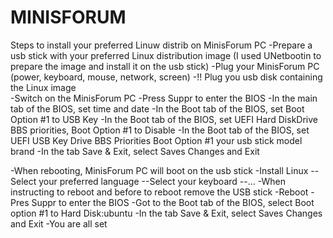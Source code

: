 # MINISFORUM
Steps to install your preferred Linuw distrib on MinisForum PC
-Prepare a usb stick with your preferred Linux distribution image (I used UNetbootin to prepare the image and install it on the usb stick)
-Plug your MinisForum PC (power, keyboard, mouse, network, screen)
-!! Plug you usb disk containing the Linux image    
-Switch on the MinisForum PC
-Press Suppr to enter the BIOS
-In the main tab of the BIOS, set time and date
-In the Boot tab of the BIOS, set Boot Option #1 to USB Key
-In the Boot tab of the BIOS, set UEFI Hard DiskDrive BBS priorities, Boot Option #1 to Disable
-In the Boot tab of the BIOS, set UEFI USB Key Drive BBS Priorities Boot Option #1 your usb stick model brand 
-In the tab Save & Exit, select Saves Changes and Exit

-When rebooting, MinisForum PC will boot on the usb stick
-Install Linux
--Select your preferred language
--Select your keyboard
--...
-When instructing to reboot and before to reboot remove the USB stick
-Reboot
-Pres Suppr to enter the BIOS
-Got to the Boot tab of the BIOS, select Boot option #1 to Hard Disk:ubuntu
-In the tab Save & Exit, select Saves Changes and Exit
-You are all set
